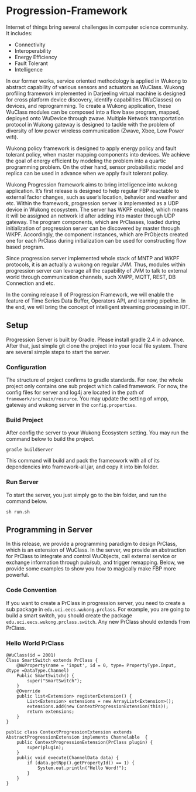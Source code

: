 Progression-Framework
=====================

Internet of things bring several challenges in computer science community. It includes:
* Connectivity
* Interoperability
* Energy Efficiency
* Fault Tolerant
* Intelligence

In our former works, service oriented methodology is applied in Wukong to abstract capability of  various sensors and actuators as WuClass. Wukong profiling framework implemented in Darjeeling virtual machine is designed for cross platform device discovery, identify capabilities (WuClasses) on devices, and reprogramming. To create a Wukong application, these WuClass modules can be composed into a flow base program, mapped, deployed onto WuDevice through zwave. Multiple Network transportation protocol in Wukong gateway is designed to tackle with the problem of diversity of low power wireless communication (Zwave, Xbee, Low Power wifi).

Wukong policy framework is designed to apply energy policy and fault tolerant policy, when master mapping components into devices. We achieve the goal of energy efficient by modeling the problem into a quartic programming problem. On the other hand, sensor probabilistic model and  replica can be used in advance when we apply fault tolerant policy.

Wukong Progression framework aims to bring intelligence into wukong application. It’s first release is designed to help regular FBP reactable to external factor changes, such as user’s location, behavior and weather and etc. Within the framework, progression server is implemented as a UDP device in Wukong ecosystem. The server has WKPF enabled, which means it will be assigned an network id after adding into master through UDP gateway. The program components, which are PrClasses, loaded during initialization of progression server can be discovered by master through WKPF. Accordingly, the component instances, which are PrObjects created one for each PrClass during initialization can be used for constructing flow based program.

Since progression server implemented whole stack of MNTP and WKPF protocols, it is an actually a wukong on regular JVM. Thus, modules within progression server can leverage all the capability of JVM to talk to external world through communication channels, such XMPP, MQTT, REST, DB Connection and etc.

In the coming release II of Progression Framework, we will enable the feature of Time Series Data Buffer, Operators API, and learning pipeline. In the end, we will bring the concept of intelligent streaming processing in IOT.


## Setup
Progression Server is built by Gradle. Please install gradle 2.4 in advance. After that, just simple git clone the project into your local file system. There are several simple steps to start the server.

### Configuration
The structure of project confirms to gradle standards. For now, the whole project only contains one sub project which called framework. For now, the config files for server and log4j are located in the path of `framework/src/main/resource`. You may update the setting of xmpp, gateway and wukong server in the `config.properties`. 


### Build Project
After config the server to your Wukong Ecosystem setting. You may run the command below to build the project.

    gradle buildServer

This command will build and pack the frameowork with all of its dependencies into framework-all.jar, and copy it into
bin folder.


### Run Server 
To start the server, you just simply go to the bin folder, and run the command below.

    sh run.sh


## Programming in Server
In this release, we provide a programming paradigm to design PrClass, which is an extension of WuClass. In the server, we provide an abstraction for PrClass to integrate and control WuObjects, call external service or exchange information through pub/sub, and trigger remapping. Below, we provide some examples to show you how to magically make FBP more powerful.



### Code Convention
If you want to create a PrClass in progression server, you need to create a sub package in `edu.uci.eecs.wukong.prclass`. For example, you are going to build a smart switch, you should create the package `edu.uci.eecs.wukong.prclass.switch`.    Any new PrClass should extends from PrClass.

### Hello World PrClass

    @WuClass(id = 2001)
    Class SmartSwitch extends PrClass {
        @WuProperty(name = 'input', id = 0, type= PropertyType.Input, dtype =DataType.Channel)
        Public SmartSwitch() {
            super("SmartSwitch");
        }
        @Override
        public list<Extension> registerExtension() {
            List<Extension> extensions = new ArrayList<Extension>();
            extensions.add(new ContextProgressionExtension(this));
            return extensions;
        }
    }
    
    public class ContextProgressionExtension extends AbstractProgressionExtension implements Channelable  {
      	public ContextProgressionExtension(PrClass plugin) {
		    super(plugin);
	    }
        public void execute(ChannelData data) {
            if (data.getNpp().getPropertyId() == 1) {
                System.out.println("Hello Word!");
	        }
	    }
    }


  









